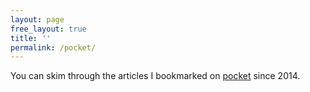 ```yaml
---
layout: page
free_layout: true
title: ''
permalink: /pocket/
---
```


You can skim through the articles I bookmarked on [pocket](http://getpocket.com) since 2014.

<div id="pocket-items">
</div>

<script type="text/javascript">
window.fetch('/pocket.json')
.then((response) => response.json())
.then(pocketItems => {
  console.log('pocketItems', pocketItems)
  const pocketItemsContainer = document.getElementById('pocket-items')

  const $searchable = document.createElement('ul')
  $searchable.classList.add('searchable')
  pocketItemsContainer.appendChild($searchable)
  window.initSearchable($searchable)
  console.time('render')
  const fragment = document.createDocumentFragment()

  pocketItems.items.forEach(function (itemToAdd) {
    if (!itemToAdd) return
    const li = document.createElement('li')
    li.innerHTML = `
      <b>${itemToAdd.date} &nbsp; <a target="_blank" href="${itemToAdd.url}">${itemToAdd.title}</a></b><br/>
    `
    li.setAttribute('class', 'pocket-item')
    fragment.appendChild(li)
  })

  $searchable.appendChild(fragment)
  console.timeEnd('render')
})
</script>
